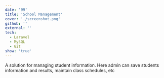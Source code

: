 ```yaml
---
date: '99'
title: 'School Management'
cover: './screenshot.png'
github: ''
external: ''
tech:
  - Laravel
  - MySQL
  - Git
show: 'true'
---
```


A solution for managing student information. Here admin can save students information and results, maintain class schedules, etc
